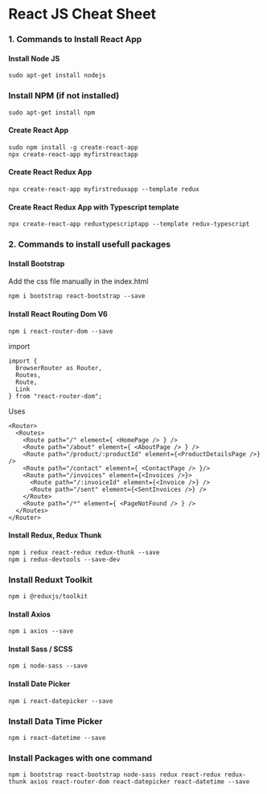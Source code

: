 # React JS Cheat Sheet


### 1. Commands to Install React App 

#### Install Node JS
```
sudo apt-get install nodejs
```

### Install NPM (if not installed)
```
sudo apt-get install npm
```

#### Create React App
```
sudo npm install -g create-react-app
npx create-react-app myfirstreactapp
```

#### Create React Redux App
```
npx create-react-app myfirstreduxapp --template redux
```

#### Create React Redux App with Typescript template
```
npx create-react-app reduxtypescriptapp --template redux-typescript
```

### 2. Commands to install usefull packages

#### Install Bootstrap
Add the css file manually in the index.html 
```
npm i bootstrap react-bootstrap --save
```
#### Install React Routing Dom V6
```
npm i react-router-dom --save
```
import
```
import { 
  BrowserRouter as Router, 
  Routes, 
  Route, 
  Link 
} from "react-router-dom";
```
Uses
```
<Router>
  <Routes>
    <Route path="/" element={ <HomePage /> } />
    <Route path="/about" element={ <AboutPage /> } />
    <Route path="/product/:productId" element={<ProductDetailsPage />} />
    <Route path="/contact" element={ <ContactPage /> }/>
    <Route path="/invoices" element={<Invoices />}>
      <Route path="/:invoiceId" element={<Invoice />} />
      <Route path="/sent" element={<SentInvoices />} />
    </Route>
    <Route path="/*" element={ <PageNotFound /> } />
  </Routes>
</Router>
```

#### Install Redux, Redux Thunk
```
npm i redux react-redux redux-thunk --save
npm i redux-devtools --save-dev
```

### Install Reduxt Toolkit
```
npm i @reduxjs/toolkit
```

#### Install Axios
```
npm i axios --save
```

#### Install Sass / SCSS
```
npm i node-sass --save
```

#### Install Date Picker
```
npm i react-datepicker --save
```

### Install Data Time Picker
```
npm i react-datetime --save
```

### Install Packages with one command
``` 
npm i bootstrap react-bootstrap node-sass redux react-redux redux-thunk axios react-router-dom react-datepicker react-datetime --save
```